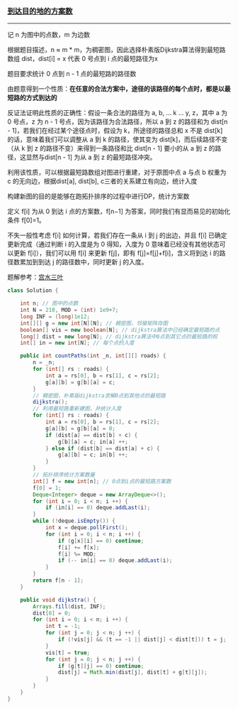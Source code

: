 ### <a href="https://leetcode.cn/problems/number-of-ways-to-arrive-at-destination/description/?envType=daily-question&envId=2024-03-05">到达目的地的方案数</a>

---------------

记 n 为图中的点数，m 为边数

根据题目描述，n ≈ m * m，为稠密图，因此选择朴素版Dijkstra算法得到最短路数组 dist，dist[i] = x 代表 0 号点到 i 点的最短路径为x

题目要求统计 0 点到 n - 1 点的最短路的路径数

由题意得到一个性质：**在任意的合法方案中，途径的该路径的每个点时，都是以最短路的方式到达的**

反证法证明此性质的正确性：假设一条合法的路径为 a, b, ... k ... y, z，其中 a 为 0 号点，z 为 n - 1 号点，因为该路径为合法路径，所以 a 到 z 的路径和为 dist[n - 1]，若我们在经过某个途径点时，假设为 k，所途径的路径总和 x 不是 dist[k] 的话，意味着我们可以调整从 a 到 k 的路径，使其变为 dist[k]，而后续路径不变（从 k 到 z 的路径不变）来得到一条路径和比 dist[n - 1] 要小的从 a 到 z 的路径，这显然与dist[n - 1] 为从 a 到 z 的最短路径冲突。

利用该性质，可以根据最短路数组对图进行重建，对于原图中点 a 与点 b 权重为 c 的无向边，根据dist[a], dist[b], c三者的关系建立有向边，统计入度

构建新图的目的是能够在跑拓扑排序的过程中进行DP，统计方案数

定义 f[i] 为从 0 到达 i 点的方案数，f[n−1] 为答案，同时我们有显而易见的初始化条件 f[0]=1。

不失一般性考虑 f[i] 如何计算，若我们存在一条从 i 到 j 的出边，并且 f[i] 已确定更新完成（通过判断 i 的入度是为 0 得知，入度为 0 意味着已经没有其他状态可以更新 f[i]），我们可以用 f[i] 来更新 f[j]，即有 f[j]=f[j]+f[i]，含义将到达 i 的路径数累加到到达 j 的路径数中，同时更新 j 的入度。

题解参考：[宫水三叶](https://leetcode.cn/problems/number-of-ways-to-arrive-at-destination/solutions/1641204/by-ac_oier-4ule/?envType=daily-question&envId=2024-03-05)

```java
class Solution {

    int n; // 图中的点数
    int N = 210, MOD = (int) 1e9+7;
    long INF = (long)1e12;
    int[][] g = new int[N][N]; // 稠密图，邻接矩阵存图
    boolean[] vis = new boolean[N]; // dijkstra算法中已经确定最短路的点
    long[] dist = new long[N]; // dijkstra算法中0点到其它点的最短路的权
    int[] in = new int[N]; // 每个点的入度

    public int countPaths(int _n, int[][] roads) {
        n = _n;
        for (int[] rs : roads) {
            int a = rs[0], b = rs[1], c = rs[2];
            g[a][b] = g[b][a] = c;
        }
        // 稠密图，朴素版dijkstra求解0点到其他点的最短路
        dijkstra();
        // 利用最短路重新建图，并统计入度
        for (int[] rs : roads) {
            int a = rs[0], b = rs[1], c = rs[2];
            g[a][b] = g[b][a] = 0;
            if (dist[a] == dist[b] + c) {
                g[b][a] = c; in[a] ++;
            } else if (dist[b] == dist[a] + c) {
                g[a][b] = c; in[b] ++;
            }
        }
        // 拓扑排序统计方案数量
        int[] f = new int[n]; // 0点到i点的最短路方案数
        f[0] = 1;
        Deque<Integer> deque = new ArrayDeque<>();
        for (int i = 0; i < n; i ++) {
            if (in[i] == 0) deque.addLast(i);
        }
        while (!deque.isEmpty()) {
            int x = deque.pollFirst();
            for (int i = 0; i < n; i ++) {
                if (g[x][i] == 0) continue;
                f[i] += f[x];
                f[i] %= MOD;
                if (-- in[i] == 0) deque.addLast(i);
            }
        }
        return f[n - 1];
    }

    public void dijkstra() {
        Arrays.fill(dist, INF);
        dist[0] = 0;
        for (int i = 0; i < n; i ++) {
            int t = -1;
            for (int j = 0; j < n; j ++) {
                if (!vis[j] && (t == -1 || dist[j] < dist[t])) t = j;
            }
            vis[t] = true;
            for (int j = 0; j < n; j ++) {
                if (g[t][j] == 0) continue;
                dist[j] = Math.min(dist[j], dist[t] + g[t][j]);
            }
        }
    }
}
```

